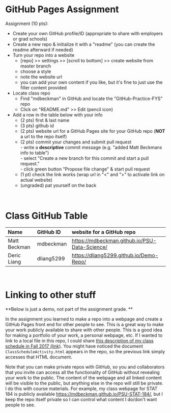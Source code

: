 # GitHub Pages Assignment

Assignment (10 pts):
- Create your own GitHub profile/ID (appropriate to share with employers or grad schools)  
- Create a new repo & initialize it with a "readme" (you can create the readme afterward if needed)  
- Turn your repo into a website  
    - [repo] >> settings >> [scroll to bottom] >> create website from master branch  
    - choose a style  
    - note the website url  
    - you can add your own content if you like, but it's fine to just use the filler content provided  
- Locate class repo
    - Find "mdbeckman" in GitHub and locate the "GitHub-Practice-FYS" repo
    - Click on "README.md" >> Edit (pencil icon)
- Add a row in the table below with your info  
    - (2 pts) first & last name  
    - (3 pts) github id  
    - (2 pts) website url for a GitHub Pages site for your GitHub repo (**NOT** a url to the repo itself)
    - (2 pts) commit your changes and submit pull request   
            - write a **descriptive** commit message (e.g. "added Matt Beckmans info to table")  
            - select "Create a new branch for this commit and start a pull request."   
            - click green button "Propose file change" & start pull request  
    - (1 pt) check the link works (wrap url in "<" and ">" to activate link on actual website)  
    - (ungraded) pat yourself on the back   

<br>

# Class GitHub Table

|Name                   |GitHub ID         |website for a GitHub repo  |  
|:----------------------|:-----------------|:--------------------------|  
| Matt Beckman    | mdbeckman      | <https://mdbeckman.github.io/PSU-Data-Science/>   |  
| Deric Liang     | dliang5299     | <https://dliang5299.github.io/Demo-Repo/>   |

<br>

# Linking to other stuff 

**Below is just a demo, not part of the assignment grade. **

In the assignment you learned to make a repo into a webpage and create a GitHub Pages front end for other people to see.  This is a great way to make your work publicly available to share with other people.  This is a good idea for making a portfolio of your work, a personal webpage, etc.  If I wanted to link to a local file in this repo, I could share [this description of my class schedule in Fall 2017 (link)](ClassScheduleActivity.html).  You might have noticed the document `ClassScheduleActivity.html` appears in the repo, so the previous link simply accesses that HTML document.  

Note that you can make private repos with GitHub, so you and collaborators that you invite can access all the functionality of GitHub without revealing your work to the public.  The content of the webpage and all linked content will be visible to the public, but anything else in the repo will still be private.  I do this with course materials.  For example, my class webpage for STAT 184 is publicly available <https://mdbeckman.github.io/PSU-STAT-184/>, but I keep the repo itself private so I can control what content I do/don't want people to see.

